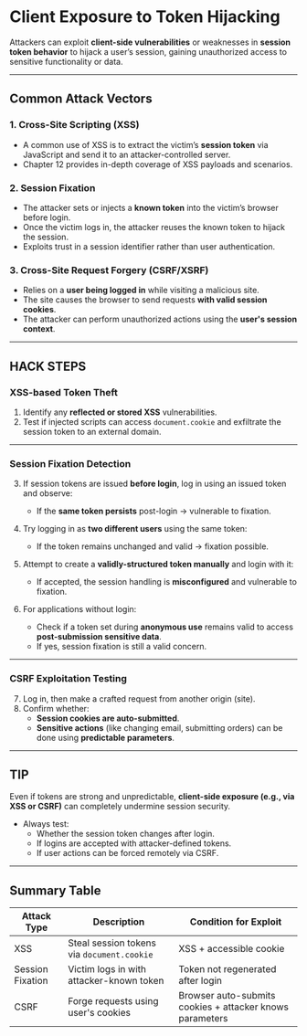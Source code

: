# Client Exposure to Token Hijacking

Attackers can exploit **client-side vulnerabilities** or weaknesses in **session token behavior** to hijack a user’s session, gaining unauthorized access to sensitive functionality or data.

---

## Common Attack Vectors

### 1. **Cross-Site Scripting (XSS)**
- A common use of XSS is to extract the victim’s **session token** via JavaScript and send it to an attacker-controlled server.
- Chapter 12 provides in-depth coverage of XSS payloads and scenarios.

### 2. **Session Fixation**
- The attacker sets or injects a **known token** into the victim’s browser before login.
- Once the victim logs in, the attacker reuses the known token to hijack the session.
- Exploits trust in a session identifier rather than user authentication.

### 3. **Cross-Site Request Forgery (CSRF/XSRF)**
- Relies on a **user being logged in** while visiting a malicious site.
- The site causes the browser to send requests **with valid session cookies**.
- The attacker can perform unauthorized actions using the **user's session context**.

---

## HACK STEPS

### **XSS-based Token Theft**
1. Identify any **reflected or stored XSS** vulnerabilities.
2. Test if injected scripts can access `document.cookie` and exfiltrate the session token to an external domain.

---

### **Session Fixation Detection**
3. If session tokens are issued **before login**, log in using an issued token and observe:
   - If the **same token persists** post-login → vulnerable to fixation.

4. Try logging in as **two different users** using the same token:
   - If the token remains unchanged and valid → fixation possible.

5. Attempt to create a **validly-structured token manually** and login with it:
   - If accepted, the session handling is **misconfigured** and vulnerable to fixation.

6. For applications without login:
   - Check if a token set during **anonymous use** remains valid to access **post-submission sensitive data**.
   - If yes, session fixation is still a valid concern.

---

### **CSRF Exploitation Testing**
7. Log in, then make a crafted request from another origin (site).
8. Confirm whether:
   - **Session cookies are auto-submitted**.
   - **Sensitive actions** (like changing email, submitting orders) can be done using **predictable parameters**.

---

## TIP
Even if tokens are strong and unpredictable, **client-side exposure (e.g., via XSS or CSRF)** can completely undermine session security.

- Always test:
  - Whether the session token changes after login.
  - If logins are accepted with attacker-defined tokens.
  - If user actions can be forced remotely via CSRF.

---

## Summary Table

| Attack Type      | Description                                                                 | Condition for Exploit                                     |
|------------------|-----------------------------------------------------------------------------|-----------------------------------------------------------|
| XSS              | Steal session tokens via `document.cookie`                                  | XSS + accessible cookie                                   |
| Session Fixation | Victim logs in with attacker-known token                                     | Token not regenerated after login                         |
| CSRF             | Forge requests using user's cookies                                          | Browser auto-submits cookies + attacker knows parameters  |
